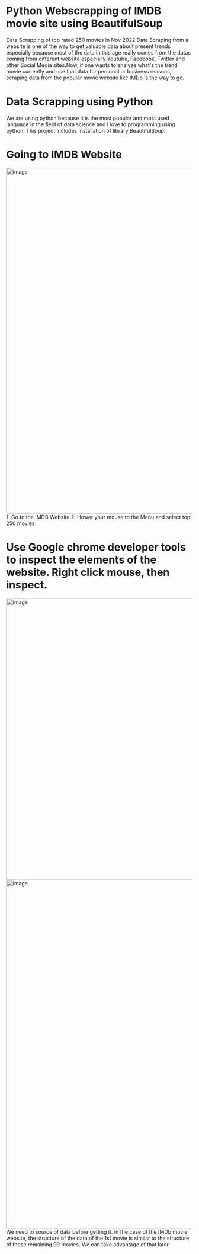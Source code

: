 # Python Webscrapping of IMDB movie site using BeautifulSoup
Data Scrapping of top rated 250 movies in Nov 2022
Data Scraping from a website is one of the way to get valuable data about present trends especially because most of the data in this age really comes from the datas coming from different website especially Youtube, Facebook, Twitter and other Social Media sites.Now, if one wants to analyze what's the trend movie currently and use that data for personal or business reasons, scraping data from the popular movie website like IMDb is the way to go.


# Data Scrapping using Python

We are using python because it is the most popular and most used language in the field of data science and I love to programming using python.
This project includes installation of library BeautifulSoup.

# Going to IMDB Website
<img width="934" alt="image" src="https://user-images.githubusercontent.com/88835555/201539942-36cf2386-c066-462b-8230-9d6590ca8d44.png">
1. Go to the IMDB Website
2. Hower your mouse to the Menu and select top 250 movies

# Use Google chrome developer tools to inspect the elements of the website. Right click mouse, then inspect.
<img width="759" alt="image" src="https://user-images.githubusercontent.com/88835555/201540157-ee31dc7a-b8b6-4224-9977-23b917f38bde.png">

<img width="943" alt="image" src="https://user-images.githubusercontent.com/88835555/201540131-1e423bb0-5d38-470d-8a4c-d8b80ab54c0f.png">
We need to source of data before getting it.
In the case of the IMDb movie website, the structure of the data of the 1st movie is similar to the structure of those remaining 99 movies. We can take advantage of that later.
